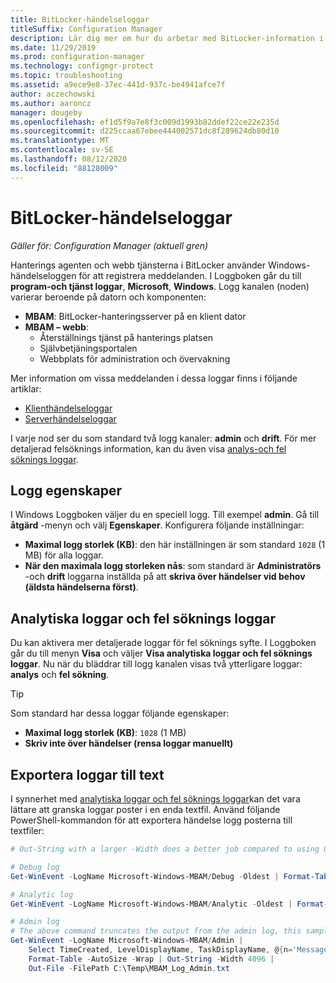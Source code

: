 ```yaml
---
title: BitLocker-händelseloggar
titleSuffix: Configuration Manager
description: Lär dig mer om hur du arbetar med BitLocker-information i Windows-händelseloggen för att felsöka problem
ms.date: 11/29/2019
ms.prod: configuration-manager
ms.technology: configmgr-protect
ms.topic: troubleshooting
ms.assetid: a9ece9e8-37ec-441d-937c-be4941afce7f
author: aczechowski
ms.author: aaroncz
manager: dougeby
ms.openlocfilehash: ef1d5f9a7e8f3c009d1993b82ddef22ce22e235d
ms.sourcegitcommit: d225ccaa67ebee444002571dc8f289624db80d10
ms.translationtype: MT
ms.contentlocale: sv-SE
ms.lasthandoff: 08/12/2020
ms.locfileid: "88128009"
---
```

# <a name="bitlocker-event-logs"></a>BitLocker-händelseloggar

*Gäller för: Configuration Manager (aktuell gren)*

Hanterings agenten och webb tjänsterna i BitLocker använder Windows-händelseloggen för att registrera meddelanden. I Loggboken går du till **program-och tjänst loggar**, **Microsoft**, **Windows**. Logg kanalen (noden) varierar beroende på datorn och komponenten:

- **MBAM**: BitLocker-hanteringsserver på en klient dator
- **MBAM – webb**:
  - Återställnings tjänst på hanterings platsen
  - Självbetjäningsportalen
  - Webbplats för administration och övervakning

Mer information om vissa meddelanden i dessa loggar finns i följande artiklar:

- [Klienthändelseloggar](client-event-logs.md)
- [Serverhändelseloggar](server-event-logs.md)

I varje nod ser du som standard två logg kanaler: **admin** och **drift**. För mer detaljerad felsöknings information, kan du även visa [analys-och fel söknings loggar](#bkmk_debug).

## <a name="log-properties"></a>Logg egenskaper

I Windows Loggboken väljer du en speciell logg. Till exempel **admin**. Gå till **åtgärd** -menyn och välj **Egenskaper**. Konfigurera följande inställningar:

- **Maximal logg storlek (KB)**: den här inställningen är som standard `1028` (1 MB) för alla loggar.
- **När den maximala logg storleken nås**: som standard är **Administratörs** -och **drift** loggarna inställda på att **skriva över händelser vid behov (äldsta händelserna först)**.

## <a name="analytic-and-debug-logs"></a><a name="bkmk_debug"></a>Analytiska loggar och fel söknings loggar

Du kan aktivera mer detaljerade loggar för fel söknings syfte. I Loggboken går du till menyn **Visa** och väljer **Visa analytiska loggar och fel söknings loggar**. Nu när du bläddrar till logg kanalen visas två ytterligare loggar: **analys** och **fel sökning**.

> [!TIP]
> Som standard har dessa loggar följande egenskaper:
>
> - **Maximal logg storlek (KB)**: `1028` (1 MB)
> - **Skriv inte över händelser (rensa loggar manuellt)**

## <a name="export-logs-to-text"></a>Exportera loggar till text

I synnerhet med [analytiska loggar och fel söknings loggar](#bkmk_debug)kan det vara lättare att granska loggar poster i en enda textfil. Använd följande PowerShell-kommandon för att exportera händelse logg posterna till textfiler:

``` PowerShell
# Out-String with a larger -Width does a better job compared to using Out-File with -Width. -Oldest is only required with debug/analytic logs.

# Debug log
Get-WinEvent -LogName Microsoft-Windows-MBAM/Debug -Oldest | Format-Table -AutoSize | Out-String -Width 4096 | Out-File C:\Temp\MBAM_Log_Debug.txt

# Analytic log
Get-WinEvent -LogName Microsoft-Windows-MBAM/Analytic -Oldest | Format-Table -AutoSize | Out-String -Width 4096 | Out-File C:\Temp\MBAM_Log_Analytic.txt

# Admin log
# The above command truncates the output from the admin log, this sample reformats the strings
Get-WinEvent -LogName Microsoft-Windows-MBAM/Admin |
    Select TimeCreated, LevelDisplayName, TaskDisplayName, @{n='Message';e={$_.Message.trim()}} |
    Format-Table -AutoSize -Wrap | Out-String -Width 4096 |
    Out-File -FilePath C:\Temp\MBAM_Log_Admin.txt
```
